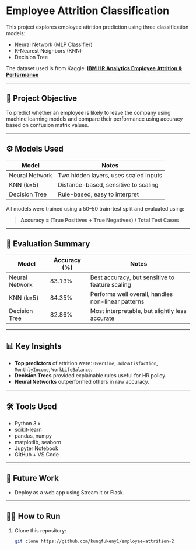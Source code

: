 # Employee Attrition Classification

This project explores employee attrition prediction using three classification models:
- Neural Network (MLP Classifier)
- K-Nearest Neighbors (KNN)
- Decision Tree

The dataset used is from Kaggle: **[IBM HR Analytics Employee Attrition & Performance](https://www.kaggle.com/datasets/pavansubhasht/ibm-hr-analytics-attrition-dataset)**

---

## 📌 Project Objective

To predict whether an employee is likely to leave the company using machine learning models and compare their performance using accuracy based on confusion matrix values.

---

## ⚙️ Models Used

| Model               | Notes                                     |
|--------------------|-------------------------------------------|
| Neural Network      | Two hidden layers, uses scaled inputs     |
| KNN (k=5)           | Distance-based, sensitive to scaling      |
| Decision Tree       | Rule-based, easy to interpret             |

All models were trained using a 50–50 train-test split and evaluated using:

> **Accuracy = (True Positives + True Negatives) / Total Test Cases**

---

## 🧪 Evaluation Summary

| Model               | Accuracy (%) | Notes                              |
|--------------------|--------------|------------------------------------|
| Neural Network      | 83.13%      | Best accuracy, but sensitive to feature scaling       |
| KNN (k=5)           | 84.35%       | Performs well overall, handles non-linear patterns   |
| Decision Tree       | 82.86%       | Most interpretable, but slightly less accurate       |

---

## 📊 Key Insights

- **Top predictors** of attrition were: `OverTime`, `JobSatisfaction`, `MonthlyIncome`, `WorkLifeBalance`.
- **Decision Trees** provided explainable rules useful for HR policy.
- **Neural Networks** outperformed others in raw accuracy.

---

## 🛠️ Tools Used

- Python 3.x
- scikit-learn
- pandas, numpy
- matplotlib, seaborn
- Jupyter Notebook
- GitHub + VS Code

---

## 🔄 Future Work
- Deploy as a web app using Streamlit or Flask.

---

## 👨‍💻 How to Run

1. Clone this repository:
   ```bash
   git clone https://github.com/kungfukeny1/employee-attrition-2
